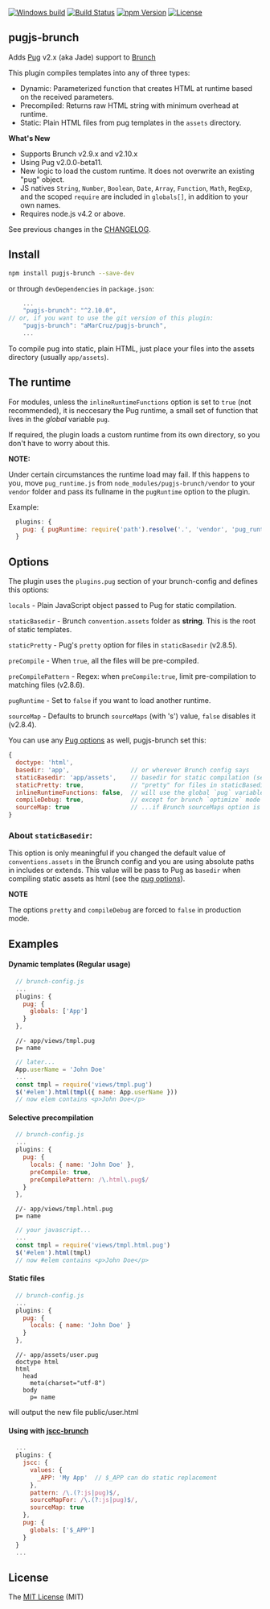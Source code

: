 [![Windows build][wbuild-image]][wbuild-url]
[![Build Status][build-image]][build-url]
[![npm Version][npm-image]][npm-url]
[![License][license-image]][license-url]

## pugjs-brunch

Adds [Pug](https://pugjs.org) v2.x (aka Jade) support to [Brunch](http://brunch.io)

This plugin compiles templates into any of three types:

- Dynamic: Parameterized function that creates HTML at runtime based on the received parameters.
- Precompiled: Returns raw HTML string with minimum overhead at runtime.
- Static: Plain HTML files from pug templates in the `assets` directory.

**What's New**

- Supports Brunch v2.9.x and v2.10.x
- Using Pug v2.0.0-beta11.
- New logic to load the custom runtime. It does not overwrite an existing "pug" object.
- JS natives `String`, `Number`, `Boolean`, `Date`, `Array`, `Function`, `Math`, `RegExp`, and the scoped `require` are included in `globals[]`, in addition to your own names.
- Requires node.js v4.2 or above.

See previous changes in the [CHANGELOG](https://github.com/aMarCruz/pugjs-brunch/blob/master/CHANGELOG.md).


## Install

```bash
npm install pugjs-brunch --save-dev
```

or through `devDependencies` in `package.json`:

```js
    ...
    "pugjs-brunch": "^2.10.0",
// or, if you want to use the git version of this plugin:
    "pugjs-brunch": "aMarCruz/pugjs-brunch",
    ...
```

To compile pug into static, plain HTML, just place your files into the assets directory (usually `app/assets`).


## The runtime

For modules, unless the `inlineRuntimeFunctions` option is set to `true` (not recommended), it is neccesary the Pug runtime, a small set of function that lives in the *global* variable `pug`.

If required, the plugin loads a custom runtime from its own directory, so you don't have to worry about this.

**NOTE:**

Under certain circumstances the runtime load may fail. If this happens to you, move `pug_runtime.js` from `node_modules/pugjs-brunch/vendor` to your `vendor` folder and pass its fullname in the `pugRuntime` option to the plugin.

Example:
```js
  plugins: {
    pug: { pugRuntime: require('path').resolve('.', 'vendor', 'pug_runtime.js') }
  }
```

## Options

The plugin uses the `plugins.pug` section of your brunch-config and defines this options:

`locals` - Plain JavaScript object passed to Pug for static compilation.

`staticBasedir` - Brunch `convention.assets` folder as **string**. This is the root of static templates.

`staticPretty` - Pug's `pretty` option for files in `staticBasedir` (v2.8.5).

`preCompile` - When `true`, all the files will be pre-compiled.

`preCompilePattern` - Regex: when `preCompile:true`, limit pre-compilation to matching files (v2.8.6).

`pugRuntime` - Set to `false` if you want to load another runtime.

`sourceMap` - Defaults to brunch `sourceMaps` (with 's') value, `false` disables it (v2.8.4).

You can use any [Pug options](https://pugjs.org/api/reference.html) as well, pugjs-brunch set this:

```js
{
  doctype: 'html',
  basedir: 'app',                 // or wherever Brunch config says
  staticBasedir: 'app/assets',    // basedir for static compilation (see bellow)
  staticPretty: true,             // "pretty" for files in staticBasedir
  inlineRuntimeFunctions: false,  // will use the global `pug` variable
  compileDebug: true,             // except for brunch `optimize` mode (production)
  sourceMap: true                 // ...if Brunch sourceMaps option is enabled
}
```

### About `staticBasedir`:

This option is only meaningful if you changed the default value of `conventions.assets` in the Brunch config and you are using absolute paths in includes or extends. This value will be pass to Pug as `basedir` when compiling static assets as html (see the [pug options](https://pugjs.org/api/reference.html#options)).


**NOTE**

The options `pretty` and `compileDebug` are forced to `false` in production mode.


## Examples

#### Dynamic templates (Regular usage)

```js
  // brunch-config.js
  ...
  plugins: {
    pug: {
      globals: ['App']
    }
  },
```

```jade
  //- app/views/tmpl.pug
  p= name
```

```js
  // later...
  App.userName = 'John Doe'
  ...
  const tmpl = require('views/tmpl.pug')
  $('#elem').html(tmpl({ name: App.userName }))
  // now elem contains <p>John Doe</p>
```

#### Selective precompilation

```js
  // brunch-config.js
  ...
  plugins: {
    pug: {
      locals: { name: 'John Doe' },
      preCompile: true,
      preCompilePattern: /\.html\.pug$/
    }
  },
```

```jade
  //- app/views/tmpl.html.pug
  p= name
```

```js
  // your javascript...
  ...
  const tmpl = require('views/tmpl.html.pug')
  $('#elem').html(tmpl)
  // now #elem contains <p>John Doe</p>
```

#### Static files

```js
  // brunch-config.js
  ...
  plugins: {
    pug: {
      locals: { name: 'John Doe' }
    }
  },
```

```jade
  //- app/assets/user.pug
  doctype html
  html
    head
      meta(charset="utf-8")
    body
      p= name
```

will output the new file public/user.html

#### Using with [jscc-brunch](https://www.npmjs.com/package/jscc-brunch)

```js
  ...
  plugins: {
    jscc: {
      values: {
        _APP: 'My App'  // $_APP can do static replacement
      },
      pattern: /\.(?:js|pug)$/,
      sourceMapFor: /\.(?:js|pug)$/,
      sourceMap: true
    },
    pug: {
      globals: ['$_APP']
    }
  }
  ...
```

## License

The [MIT License](LICENCE) (MIT)

[npm-image]:      https://img.shields.io/npm/v/pugjs-brunch.svg
[npm-url]:        https://www.npmjs.com/package/pugjs-brunch
[license-image]:  https://img.shields.io/npm/l/express.svg
[license-url]:    https://github.com/aMarCruz/pugjs-brunch/blob/master/LICENSE

[build-image]:    https://img.shields.io/travis/aMarCruz/pugjs-brunch.svg
[build-url]:      https://travis-ci.org/aMarCruz/pugjs-brunch
[wbuild-image]:   https://ci.appveyor.com/api/projects/status/3www03fp83018461?svg=true
[wbuild-url]:     https://ci.appveyor.com/project/aMarCruz/pugjs-brunch
